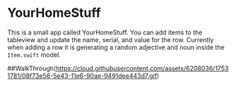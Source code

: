 # YourHomeStuff

This is a small app called YourHomeStuff. You can add items to the tableview and update the name, serial, and value for the row. 
Currently when adding a row it is generating a random adjective and noun inside the `Item.swift` model. 

##WalkThrough(https://cloud.githubusercontent.com/assets/6208036/17531781/08f73e56-5e43-11e6-90ae-9491dee443d7.gif)
